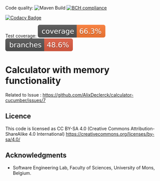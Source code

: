 Code quality: ![Maven Build](https://github.com/AlixDeclerck/calculator-cucumber/actions/workflows/maven.yml/badge.svg)
[![BCH compliance](https://bettercodehub.com/edge/badge/AlixDeclerck/calculator-cucumber?branch=7-feature-calculator-with-memory-functionality)](https://bettercodehub.com/)

[![Codacy Badge](https://app.codacy.com/project/badge/Grade/6856a0f94d25446ca346cbc15a701d43)](https://www.codacy.com/gh/AlixDeclerck/calculator-cucumber/dashboard?utm_source=github.com&amp;utm_medium=referral&amp;utm_content=AlixDeclerck/calculator-cucumber&amp;utm_campaign=Badge_Grade)

Test coverage: ![Coverage](.github/badges/jacoco.svg)
![Branches](.github/badges/branches.svg)

# Calculator with memory functionality

Related to Issue : https://github.com/AlixDeclerck/calculator-cucumber/issues/7

## Licence

This code is licensed as CC BY-SA 4.0 (Creative Commons Attribution-ShareAlike 4.0 International)
https://creativecommons.org/licenses/by-sa/4.0/

## Acknowledgments

* Software Engineering Lab, Faculty of Sciences, University of Mons, Belgium.
